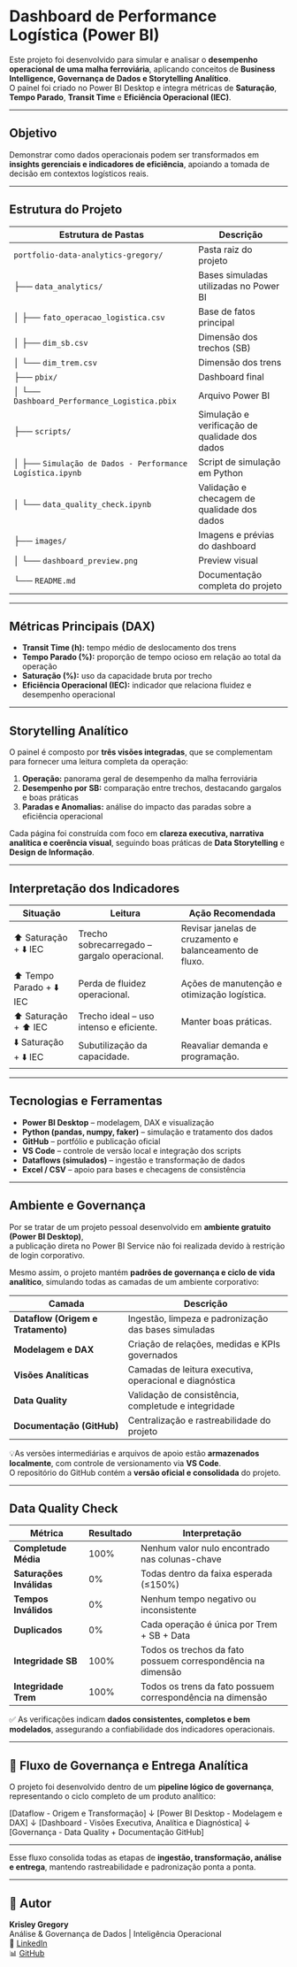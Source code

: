 # Dashboard de Performance Logística (Power BI)

Este projeto foi desenvolvido para simular e analisar o **desempenho operacional de uma malha ferroviária**, aplicando conceitos de **Business Intelligence, Governança de Dados e Storytelling Analítico**.  
O painel foi criado no Power BI Desktop e integra métricas de **Saturação**, **Tempo Parado**, **Transit Time** e **Eficiência Operacional (IEC)**.

---

## Objetivo
Demonstrar como dados operacionais podem ser transformados em **insights gerenciais e indicadores de eficiência**, apoiando a tomada de decisão em contextos logísticos reais.                

---

## Estrutura do Projeto

| Estrutura de Pastas | Descrição |
|----------------------|------------|
| `portfolio-data-analytics-gregory/` | Pasta raiz do projeto |
| ├── `data_analytics/` | Bases simuladas utilizadas no Power BI |
| │ ├── `fato_operacao_logistica.csv` | Base de fatos principal |
| │ ├── `dim_sb.csv` | Dimensão dos trechos (SB) |
| │ └── `dim_trem.csv` | Dimensão dos trens |
| ├── `pbix/` | Dashboard final |
| │ └── `Dashboard_Performance_Logistica.pbix` | Arquivo Power BI |
| ├── `scripts/` | Simulação e verificação de qualidade dos dados |
| │ ├── `Simulação de Dados - Performance Logística.ipynb` | Script de simulação em Python |
| │ └── `data_quality_check.ipynb` | Validação e checagem de qualidade dos dados |
| ├── `images/` | Imagens e prévias do dashboard |
| │ └── `dashboard_preview.png` | Preview visual |
| └── `README.md` | Documentação completa do projeto |

---

## Métricas Principais (DAX)
- **Transit Time (h):** tempo médio de deslocamento dos trens  
- **Tempo Parado (%):** proporção de tempo ocioso em relação ao total da operação  
- **Saturação (%):** uso da capacidade bruta por trecho  
- **Eficiência Operacional (IEC):** indicador que relaciona fluidez e desempenho operacional  

---

## Storytelling Analítico
O painel é composto por **três visões integradas**, que se complementam para fornecer uma leitura completa da operação:

1. **Operação:** panorama geral de desempenho da malha ferroviária  
2. **Desempenho por SB:** comparação entre trechos, destacando gargalos e boas práticas  
3. **Paradas e Anomalias:** análise do impacto das paradas sobre a eficiência operacional  

Cada página foi construída com foco em **clareza executiva, narrativa analítica e coerência visual**, seguindo boas práticas de **Data Storytelling** e **Design de Informação**.

---

## Interpretação dos Indicadores

| Situação | Leitura | Ação Recomendada |
|-----------|----------|------------------|
| ⬆️ Saturação + ⬇️ IEC | Trecho sobrecarregado – gargalo operacional. | Revisar janelas de cruzamento e balanceamento de fluxo. |
| ⬆️ Tempo Parado + ⬇️ IEC | Perda de fluidez operacional. | Ações de manutenção e otimização logística. |
| ⬆️ Saturação + ⬆️ IEC | Trecho ideal – uso intenso e eficiente. | Manter boas práticas. |
| ⬇️ Saturação + ⬇️ IEC | Subutilização da capacidade. | Reavaliar demanda e programação. |

---

## Tecnologias e Ferramentas
- **Power BI Desktop** – modelagem, DAX e visualização  
- **Python (pandas, numpy, faker)** – simulação e tratamento dos dados  
- **GitHub** – portfólio e publicação oficial  
- **VS Code** – controle de versão local e integração dos scripts  
- **Dataflows (simulados)** – ingestão e transformação de dados  
- **Excel / CSV** – apoio para bases e checagens de consistência  

---

## Ambiente e Governança

Por se tratar de um projeto pessoal desenvolvido em **ambiente gratuito (Power BI Desktop)**,  
a publicação direta no Power BI Service não foi realizada devido à restrição de login corporativo.  

Mesmo assim, o projeto mantém **padrões de governança e ciclo de vida analítico**, simulando todas as camadas de um ambiente corporativo:

| Camada | Descrição |
|---------|------------|
| **Dataflow (Origem e Tratamento)** | Ingestão, limpeza e padronização das bases simuladas |
| **Modelagem e DAX** | Criação de relações, medidas e KPIs governados |
| **Visões Analíticas** | Camadas de leitura executiva, operacional e diagnóstica |
| **Data Quality** | Validação de consistência, completude e integridade |
| **Documentação (GitHub)** | Centralização e rastreabilidade do projeto |

💡As versões intermediárias e arquivos de apoio estão **armazenados localmente**, com controle de versionamento via **VS Code**.  
O repositório do GitHub contém a **versão oficial e consolidada** do projeto.

---

## Data Quality Check

| Métrica | Resultado | Interpretação |
|----------|------------|----------------|
| **Completude Média** | 100% | Nenhum valor nulo encontrado nas colunas-chave |
| **Saturações Inválidas** | 0% | Todas dentro da faixa esperada (≤150%) |
| **Tempos Inválidos** | 0% | Nenhum tempo negativo ou inconsistente |
| **Duplicados** | 0% | Cada operação é única por Trem + SB + Data |
| **Integridade SB** | 100% | Todos os trechos da fato possuem correspondência na dimensão |
| **Integridade Trem** | 100% | Todos os trens da fato possuem correspondência na dimensão |

✅ As verificações indicam **dados consistentes, completos e bem modelados**, assegurando a confiabilidade dos indicadores operacionais.

---

## 🔄 Fluxo de Governança e Entrega Analítica

O projeto foi desenvolvido dentro de um **pipeline lógico de governança**, representando o ciclo completo de um produto analítico:

[Dataflow - Origem e Transformação]
↓
[Power BI Desktop - Modelagem e DAX]
↓
[Dashboard - Visões Executiva, Analítica e Diagnóstica]
↓
[Governança - Data Quality + Documentação GitHub]

---

Esse fluxo consolida todas as etapas de **ingestão, transformação, análise e entrega**, 
mantendo rastreabilidade e padronização ponta a ponta.

---

## 👤 Autor
**Krisley Gregory**  
Análise & Governança de Dados | Inteligência Operacional  
📍 [LinkedIn](https://linkedin.com/in/krisleygregory)  
📊 [GitHub](https://github.com/krisleygregory)




